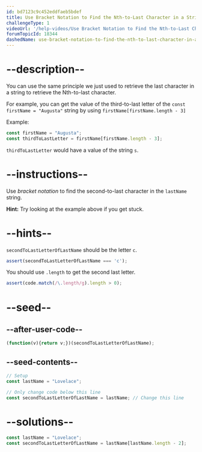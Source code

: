 ```yaml
---
id: bd7123c9c452eddfaeb5bdef
title: Use Bracket Notation to Find the Nth-to-Last Character in a String
challengeType: 1
videoUrl: '/help-videos/Use Bracket Notation to Find the Nth-to-Last Character in a String.webm'
forumTopicId: 18344
dashedName: use-bracket-notation-to-find-the-nth-to-last-character-in-a-string
---
```


# --description--

You can use the same principle we just used to retrieve the last character in a string to retrieve the Nth-to-last character.

For example, you can get the value of the third-to-last letter of the `const firstName = "Augusta"` string by using `firstName[firstName.length - 3]`

Example:

```js
const firstName = "Augusta";
const thirdToLastLetter = firstName[firstName.length - 3];
```

`thirdToLastLetter` would have a value of the string `s`.

# --instructions--

Use <dfn>bracket notation</dfn> to find the second-to-last character in the `lastName` string.

**Hint:** Try looking at the example above if you get stuck.

# --hints--

`secondToLastLetterOfLastName` should be the letter `c`.

```js
assert(secondToLastLetterOfLastName === 'c');
```

You should use `.length` to get the second last letter.

```js
assert(code.match(/\.length/g).length > 0);
```

# --seed--

## --after-user-code--

```js
(function(v){return v;})(secondToLastLetterOfLastName);
```

## --seed-contents--

```js
// Setup
const lastName = "Lovelace";

// Only change code below this line
const secondToLastLetterOfLastName = lastName; // Change this line
```

# --solutions--

```js
const lastName = "Lovelace";
const secondToLastLetterOfLastName = lastName[lastName.length - 2];
```

